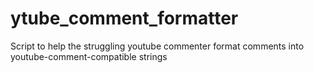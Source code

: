 ytube_comment_formatter
=======================

Script to help the struggling youtube commenter format comments into youtube-comment-compatible strings
